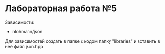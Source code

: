 # Лабораторная работа №5

Зависимости:

- nlohmann/json

Для зависимостей создать в папке с кодом папку "libraries" и вставить в неё файл json.hpp

